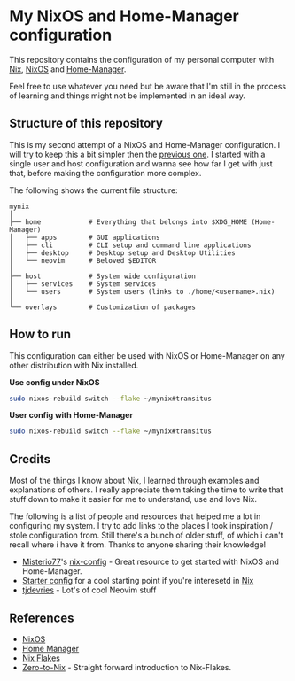 # My NixOS and Home-Manager configuration

This repository contains the configuration of my personal computer with [Nix](https://nixos.wiki/wiki/Nix_package_manager), [NixOS](https://nixos.wiki/wiki/Overview_of_the_NixOS_Linux_distribution) and [Home-Manager](https://nixos.wiki/wiki/Home_Manager).

Feel free to use whatever you need but be aware that I'm still in the process of learning and things might not be implemented in an ideal way.

## Structure of this repository

This is my second attempt of a NixOS and Home-Manager configuration.
I will try to keep this a bit simpler then the [previous one](https://github.com/jdsee/nix-config).
I started with a single user and host configuration and wanna see how far I get with just that, before making the configuration more complex.

The following shows the current file structure:
```
mynix
│
├── home            # Everything that belongs into $XDG_HOME (Home-Manager)
│   ├── apps        # GUI applications
│   ├── cli         # CLI setup and command line applications
│   ├── desktop     # Desktop setup and Desktop Utilities
│   └── neovim      # Beloved $EDITOR
│
├── host            # System wide configuration
│   ├── services    # System services
│   └── users       # System users (links to ./home/<username>.nix)
│
└── overlays        # Customization of packages
```

## How to run

This configuration can either be used with NixOS or Home-Manager on any other distribution with Nix installed.

**Use config under NixOS**
```bash
sudo nixos-rebuild switch --flake ~/mynix#transitus
```

**User config with Home-Manager**
```bash
sudo nixos-rebuild switch --flake ~/mynix#transitus
```

## Credits

Most of the things I know about Nix, I learned through examples and explanations of others. I really appreciate them taking the time to write that stuff down to make it easier for me to understand, use and love Nix.

The following is a list of people and resources that helped me a lot in configuring my system. I try to add links to the places I took inspiration / stole configuration from. Still there's a bunch of older stuff, of which i can't recall where i have it from. Thanks to anyone sharing their knowledge!

- [Misterio77](https://github.com/Misterio77)'s [nix-config](https://github.com/Misterio77/nix-config) - Great resource to get started with NixOS and Home-Manager.
- [Starter config](https://github.com/Misterio77/nix-starter-configs) for a cool starting point if you're interesetd in [Nix](https://nixos.wiki/wiki/Nix_package_manager)
- [tjdevries](https://github.com/tjdevries) - Lot's of cool Neovim stuff

## References

- [NixOS](https://nixos.org/)
- [Home Manager](https://nixos.wiki/wiki/Home_Manager)
- [Nix Flakes](https://nixos.wiki/wiki/Flakes)
- [Zero-to-Nix](https://zero-to-nix.com/concepts/flakes) - Straight forward introduction to Nix-Flakes.

